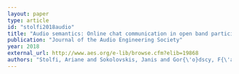 ```yaml
---
layout: paper
type: article
id: "stolfi2018audio"
title: "Audio semantics: Online chat communication in open band participatory music performances"
publication: "Journal of the Audio Engineering Society"
year: 2018
external_url: http://www.aes.org/e-lib/browse.cfm?elib=19868
authors: "Stolfi, Ariane and Sokolovskis, Janis and Gor{\'o}dscy, F{\'a}bio and Iazzetta, Fernando and Barthet, Mathieu"
---
```

